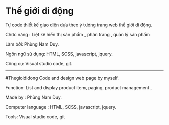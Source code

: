 # Thế giới di động 
Tự code thiết kế giao diện dựa theo ý tưởng trang web thế giới di động.

Chức năng : Liệt kê hiển thị sản phẩm , phân trang , quản lý sản phẩm

Làm bởi: Phùng Nam Duy.

Ngôn ngữ sử dụng: HTML, SCSS, javascript, jquery.

Công cụ: Visual studio code, git.

-----------------------------------------------------------

#Thegioididong
Code and design web page by myself.

Function: List and display product item, paging, product management ,

Made by : Phùng Nam Duy.

Computer language : HTML, SCSS, javascript, jquery.

Tools: Visual studio code, git
